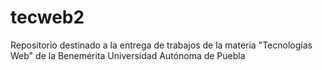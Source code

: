 # tecweb2
Repositorio destinado a la entrega de trabajos de la materia "Tecnologías Web" de la Benemérita Universidad Autónoma de Puebla
